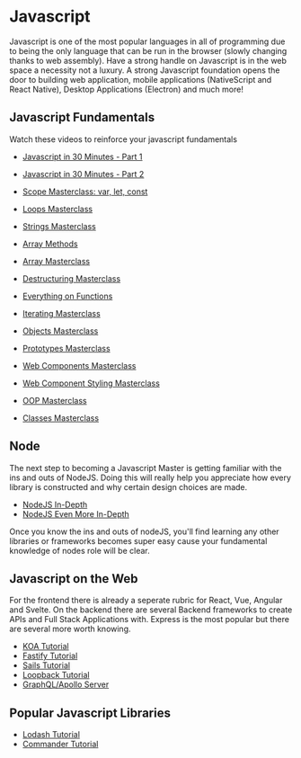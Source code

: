 # Javascript

Javascript is one of the most popular languages in all of programming due to being the only language that can be run in the browser (slowly changing thanks to web assembly). Have a strong handle on Javascript is in the web space a necessity not a luxury. A strong Javascript foundation opens the door to building web application, mobile applications (NativeScript and React Native), Desktop Applications (Electron) and much more!

## Javascript Fundamentals

Watch these videos to reinforce your javascript fundamentals

- [Javascript in 30 Minutes - Part 1](https://www.youtube.com/watch?v=VEnrgqenumY&t=1s)
- [Javascript in 30 Minutes - Part 2](https://www.youtube.com/watch?v=ZO10BXnUufk)

- [Scope Masterclass: var, let, const](https://www.youtube.com/watch?v=trez5PLZm7I)
- [Loops Masterclass](https://www.youtube.com/watch?v=Yf6whlVj5qA)
- [Strings Masterclass](https://www.youtube.com/watch?v=EJy7f0YPgi8)
- [Array Methods](https://www.youtube.com/watch?v=CIWHuP8n_KA&t=4s)
- [Array Masterclass](https://www.youtube.com/watch?v=0rd-WuGtLgI)
- [Destructuring Masterclass](https://www.youtube.com/watch?v=T03vCdNz6h4&t=2s)
- [Everything on Functions](https://www.youtube.com/watch?v=fhLFpVeGdoU)
- [Iterating Masterclass](https://www.youtube.com/watch?v=JFf6ogtBUdo)
- [Objects Masterclass](https://www.youtube.com/watch?v=6Ytou94vP9g)
- [Prototypes Masterclass](https://www.youtube.com/watch?v=O_lyavc0lJc)
- [Web Components Masterclass](https://www.youtube.com/watch?v=qV7jh7ctALg)
- [Web Component Styling Masterclass](https://www.youtube.com/watch?v=9flT7pFyaXM)
- [OOP Masterclass](https://www.youtube.com/watch?v=IxbDwmNwnFQ)
- [Classes Masterclass](https://www.youtube.com/watch?v=O93r_ZB1NfQ)

## Node

The next step to becoming a Javascript Master is getting familiar with the ins and outs of NodeJS. Doing this will really help you appreciate how every library is constructed and why certain design choices are made. 

- [NodeJS In-Depth](https://www.youtube.com/watch?v=RLtyhwFtXQA)
- [NodeJS Even More In-Depth](https://www.youtube.com/playlist?list=PLlcnQQJK8SUhQwi7MocADlD0w3rf8M0B9)

Once you know the ins and outs of nodeJS, you'll find learning any other libraries or frameworks becomes super easy cause your fundamental knowledge of nodes role will be clear.

## Javascript on the Web

For the frontend there is already a seperate rubric for React, Vue, Angular and Svelte. On the backend there are several Backend frameworks to create APIs and Full Stack Applications with. Express is the most popular but there are several more worth knowing.

- [KOA Tutorial](https://www.youtube.com/watch?v=z84uTk5zmak&t=1169s)
- [Fastify Tutorial](https://www.youtube.com/watch?v=_X-pjh4Vd10)
- [Sails Tutorial](https://www.youtube.com/watch?v=9808zlYaVzY&t=390s)
- [Loopback Tutorial](https://www.youtube.com/watch?v=cgBCRY169qg)
- [GraphQL/Apollo Server](https://www.youtube.com/playlist?list=PLY6oTPmKnKbZ7XA4XFhxiVsg_Lu3dDKsK)

## Popular Javascript Libraries

- [Lodash Tutorial](https://www.youtube.com/playlist?list=PLY6oTPmKnKbbB6o91AcCploetRyg5zgQs)
- [Commander Tutorial](https://www.youtube.com/watch?v=q3IfiUCuZvU)